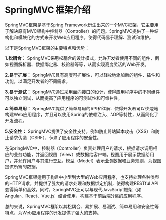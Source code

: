 # SpringMVC 框架介绍

SpringMVC框架是基于Spring Framework衍生出来的一个MVC框架，它主要用于解决原有MVC架构中控制器（Controller）的问题。SpringMVC提供了一种结构化和模块化的方式来开发Web应用程序，使得代码易于理解、测试和维护。

以下是SpringMVC框架的主要特点和优势：

**1.松耦合：**
SpringMVC采用松耦合的设计模式，允许开发者使用不同的组件，例如视图解析器、数据绑定器、校验器等等，从而实现高度灵活的Web开发。

**2.易于扩展：**
SpringMVC具有高度可扩展性，可以轻松地添加新的组件、插件和功能，以满足开发者的不同需求。

**3.易于测试：**
SpringMVC通过采用面向接口的设计，使得应用程序中的不同组件可以独立测试，从而提高了应用程序的可测试性和可维护性。

**4.简单易用：**
SpringMVC提供了简单易用的API和注解，使得开发者可以快速地构建Web应用程序，并且可以使用Spring的依赖注入、AOP等特性，从而简化了开发流程。

**5.安全性：**
SpringMVC提供了安全性支持，例如防止跨站脚本攻击（XSS）和防止请求伪造（CSRF），保障了应用程序的安全性。

在SpringMVC中，控制器（Controller）负责处理用户的请求，根据请求调用相应的业务功能，并返回视图（View）或数据给客户端。视图用于展示数据给用户，并允许用户与其进行交互。模型（Model）表示业务数据和业务规则，为视图提供所需的数据。

SpringMVC框架适用于构建中小型到大型的Web应用程序，也支持处理各种类型的HTTP请求，并提供了强大的请求处理和数据绑定机制，使得构建RESTful API变得简单和高效。同时，SpringMVC还可以与现代JavaScript框架（如Angular、React、Vue.js）结合使用，构建基于前后端分离的应用程序。

总的来说，SpringMVC框架以其松耦合、易扩展、易测试、简单易用和安全性等特点，为Web应用程序的开发提供了强大的支持。